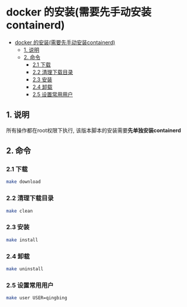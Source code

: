 # docker 的安装(需要先手动安装containerd)

- [docker 的安装(需要先手动安装containerd)](#docker-的安装需要先手动安装containerd)
  - [1. 说明](#1-说明)
  - [2. 命令](#2-命令)
    - [2.1 下载](#21-下载)
    - [2.2 清理下载目录](#22-清理下载目录)
    - [2.3 安装](#23-安装)
    - [2.4 卸载](#24-卸载)
    - [2.5 设置常用用户](#25-设置常用用户)

## 1. 说明

所有操作都在root权限下执行, 该版本脚本的安装需要**先单独安装containerd**

## 2. 命令

### 2.1 下载

```bash
make download
```

### 2.2 清理下载目录

```bash
make clean
```

### 2.3 安装

```bash
make install
```

### 2.4 卸载

```bash
make uninstall
```

### 2.5 设置常用用户

```bash
make user USER=qingbing
```

